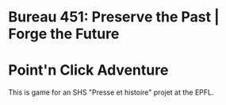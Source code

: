 # Bureau 451: Preserve the Past | Forge the Future
# Point'n Click Adventure

This is game for an SHS "Presse et histoire" projet at the EPFL. 
